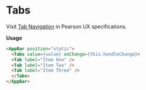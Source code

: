 # Tabs

Visit [Tab Navigation](https://uxframework.pearson.com/nightly/tab-navigation) in Pearson UX specifications.

**Usage**
```html
<AppBar position="static">
  <Tabs value={value} onChange={this.handleChange}>
  <Tab label="Item One" />
  <Tab label="Item Two" />
  <Tab label="Item Three" />
  </Tabs>
</AppBar>
```
